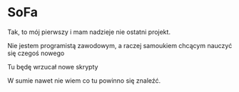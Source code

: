 # SoFa
Tak, to mój pierwszy i mam nadzieje nie ostatni projekt.

Nie jestem programistą zawodowym, a raczej samoukiem chcącym nauczyć się czegoś nowego

Tu będę wrzucał nowe skrypty 

W sumie nawet nie wiem co tu powinno się znaleźć. 
